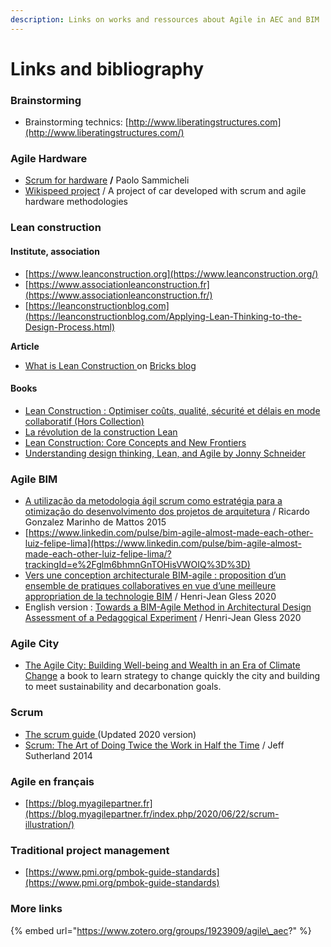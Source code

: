 ```yaml
---
description: Links on works and ressources about Agile in AEC and BIM
---
```


# Links and bibliography

### Brainstorming

* Brainstorming technics: [http://www.liberatingstructures.com](http://www.liberatingstructures.com/)

### Agile Hardware

* [Scrum for hardware](https://leanpub.com/Scrum-for-Hardware) **/** Paolo Sammicheli
* [Wikispeed project](https://www.google.com/search?q=wikispeed&oq=wikispeed&aqs=chrome.0.69i59j35i39j0i67j0l4j0i10.3862j0j1&sourceid=chrome&ie=UTF-8) / A project of car developed with scrum and agile hardware methodologies

### Lean construction

#### Institute, association 

* [https://www.leanconstruction.org](https://www.leanconstruction.org/) 
* [https://www.associationleanconstruction.fr](https://www.associationleanconstruction.fr/)
* [https://leanconstructionblog.com](https://leanconstructionblog.com/Applying-Lean-Thinking-to-the-Design-Process.html)

**Article** 

* [What is Lean Construction ](https://www.bricksapp.io/blog/en/what-is-lean-construction/)on [Bricks blog](https://www.bricksapp.io/blog/)

#### Books

* [Lean Construction : Optimiser coûts, qualité, sécurité et délais en mode collaboratif \(Hors Collection\)](https://www.amazon.fr/gp/product/B07GXN5ZNG/ref=as_li_tl?ie=UTF8&camp=1642&creative=6746&creativeASIN=B07GXN5ZNG&linkCode=as2&tag=agilebim-21&linkId=2380cdfeaac72c1c416798781bc31760)
* [La révolution de la construction Lean ](https://www.amazon.fr/gp/product/2956571079?ie=UTF8&tag=agilebim-21&camp=1642&linkCode=xm2&creativeASIN=2956571079)
* [Lean Construction: Core Concepts and New Frontiers](https://www.amazon.fr/gp/product/B0856T12MS?ie=UTF8&tag=agilebim-21&camp=1642&linkCode=xm2&creativeASIN=B0856T12MS)
* [Understanding design thinking, Lean, and Agile by Jonny Schneider](http://jonnyschneider.com/free-book)

### Agile BIM 

* [A utilização da metodologia ágil scrum como estratégia para a otimização do desenvolvimento dos projetos de arquitetura](https://issuu.com/ricardomarinhodemattos/docs/a_utiliza____o_da_metodologia___gil) / Ricardo Gonzalez Marinho de Mattos 2015
* [https://www.linkedin.com/pulse/bim-agile-almost-made-each-other-luiz-felipe-lima](https://www.linkedin.com/pulse/bim-agile-almost-made-each-other-luiz-felipe-lima/?trackingId=e%2Fglm6bhmnGnTOHisVWOIQ%3D%3D)
* [Vers une conception architecturale BIM-agile : proposition d’un ensemble de pratiques collaboratives en vue d’une meilleure appropriation de la technologie BIM](https://hal.univ-lorraine.fr/tel-02157569v3/document%20)  /  Henri-Jean Gless 2020
* English version : [Towards a BIM-Agile Method in Architectural Design Assessment of a Pedagogical Experiment](https://hal.archives-ouvertes.fr/hal-02544377/document)  /  Henri-Jean Gless 2020

### Agile City 

* [The Agile City: Building Well-being and Wealth in an Era of Climate Change](https://www.scribd.com/book/252756644/The-Agile-City-Building-Well-being-and-Wealth-in-an-Era-of-Climate-Change) a book to learn strategy to change quickly the city and building to meet sustainability and decarbonation goals.

### Scrum

* [The scrum guide ](https://www.scrumguides.org/scrum-guide.html#inspection)\(Updated 2020 version\)
* [Scrum: The Art of Doing Twice the Work in Half the Time](https://www.amazon.fr/Scrum-Doing-Twice-Work-Half/dp/038534645X) / Jeff Sutherland 2014 

### Agile  en français

* [https://blog.myagilepartner.fr](https://blog.myagilepartner.fr/index.php/2020/06/22/scrum-illustration/)

### Traditional project management

* [https://www.pmi.org/pmbok-guide-standards](https://www.pmi.org/pmbok-guide-standards)

### More links

{% embed url="https://www.zotero.org/groups/1923909/agile\_aec?" %}



